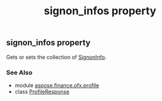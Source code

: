 ﻿---
title: signon_infos property
second_title: Aspose.Finance for Python via .NET API References
description: 
type: docs
weight: 150
url: /python-net/aspose.finance.ofx.profile/profileresponse/signon_infos/
is_root: false
---

## signon_infos property


Gets or sets the collection of [SignonInfo](/finance/python-net/aspose.finance.ofx.profile/signoninfo).

### See Also
* module [aspose.finance.ofx.profile](../../)
* class [ProfileResponse](/finance/python-net/aspose.finance.ofx.profile/profileresponse)
